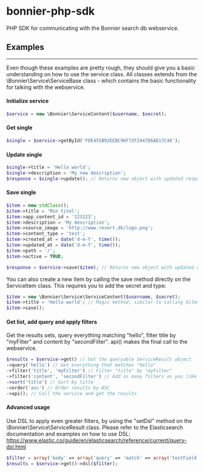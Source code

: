 # bonnier-php-sdk
PHP SDK for communicating with the Bonnier search db webservice.

## Examples
------------

Even though these examples are pretty rough, they should give you a basic understanding on how to use the service class. All classes extends from the \Bonnier\Service\ServiceBase class - which contains the basic functionality for talking with the webservice.

#### Initialize service
```php
$service = new \Bonnier\ServiceContent($username, $secret);
```

#### Get single
```php
$single = $service->getById('FDE455B92EEBC96F72F2447D6AD17C40');
```

#### Update single
```php
$single->title = 'Hello world';
$single->description = 'My new description';
$response = $single->update(); // Returns new object with updated response from service
```

#### Save single
```php
$item = new stdClass();
$item->title = 'Min titel';
$item->app_content_id = '123123';
$item->description = 'My description';
$item->source_image = 'http://www.revert.dk/logo.png';
$item->content_type = 'test';
$item->created_at = date('d-m-Y', time());
$item->updated_at = date('d-m-Y', time());
$item->path = '/';
$item->active = TRUE;

$response = $service->save($item); // Returns new object with updated response from service
```

You can also create a new item by calling the save method directly on the ServiceItem class. This requires you to  add the secret and type:

```php
$item = new \Bonnier\Service\ServiceContent($username, $secret);
$item->title = 'Hello world'; // Magic method, similar to calling $item->item->title = 'Hello world';
$item->save();
```

#### Get list, add query and apply filters
Get the results sets, query everything matching "hello", filter title by "myFilter" and content by "secondFilter". api() makes the final call to the webservice.
```php
$results = $service->get() // Get the queryable ServiceResult object
->query('hello') // Get everything that matches "hello"
->filter('title', 'myFilter') // Filter "title" by "myFilter"
->filter('content', 'secondFilter') // Add as many filters as you like
->sort('title') // Sort by title
->order('asc') // Order results by ASC
->api(); // Call the service and get the results
```

#### Advanced usage

Use DSL to apply even greater filters, by using the "setDsl" method on the \Bonnier\Service\ServiceResult class. Please refer to the Elasticsearch documentation and examples on how to use DSL:
https://www.elastic.co/guide/en/elasticsearch/reference/current/query-dsl.html

```php
$filter = array('body' => array('query' => 'match' => array('testField' => 'abc')));
$results = $service->get()->dsl($filter);
```
